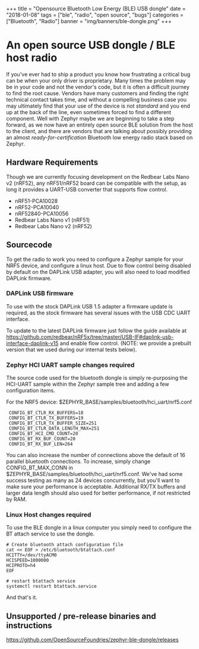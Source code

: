 +++
title = "Opensource Bluetooth Low Energy (BLE) USB dongle"
date = "2018-01-08"
tags = ["ble", "radio", "open source", "bugs"]
categories = ["Bluetooth", "Radio"]
banner = "img/banners/ble-dongle.png"
+++

# An open source USB dongle / BLE host radio

If you've ever had to ship a product you know how frustrating a critical bug can be when your only driver is proprietary.  Many times the problem may be in your code and not the vendor's code, but it is often a difficult journey to find the root cause.  Vendors have many customers and finding the right technical contact takes time, and without a compelling business case you may ultimately find that your use of the device is not _standard_ and you end up at the back of the line, even sometimes forced to find a different component.  Well with Zephyr maybe we are beginning to take a step forward, as we now have an entirely open source BLE solution from the host to the client, and there are vendors that are talking about possibly providing an almost _ready-for-certification_ Bluetooth low energy radio stack based on Zephyr.


## Hardware Requirements

Though we are currently focusing development on the Redbear Labs Nano v2 (nRF52), any nRF51/nRF52 board can be compatible with the setup, as long it provides a UART-USB converter that supports flow control.

* nRF51-PCA10028
* nRF52-PCA10040
* nRF52840-PCA10056
* Redbear Labs Nano v1 (nRF51)
* Redbear Labs Nano v2 (nRF52)

## Sourcecode

To get the radio to work you need to configure a Zephyr sample for your NRF5 device, and configure a linux host.  Due to flow control being disabled by default on the DAPLink USB adapter, you will also need to load modified DAPLink firmware.

### DAPLink USB firmware

To use with the stock DAPLink USB 1.5 adapter a firmware update is required, as the stock firmware has several issues with the USB CDC UART interface.

To update to the latest DAPLink firmware just follow the guide available at https://github.com/redbear/nRF5x/tree/master/USB-IF#daplink-usb-interface-daplink-v15 and enable flow control.  (NOTE: we provide a prebuilt version that we used during our internal tests below).

### Zephyr HCI UART sample changes required

The source code used for the bluetooth dongle is simply re-purposing the HCI-UART sample within the Zephyr sample tree and adding a few configuration items.

For the NRF5 device: $ZEPHYR_BASE/samples/bluetooth/hci_uart/nrf5.conf
```
 CONFIG_BT_CTLR_RX_BUFFERS=18
 CONFIG_BT_CTLR_TX_BUFFERS=19
 CONFIG_BT_CTLR_TX_BUFFER_SIZE=251
 CONFIG_BT_CTLR_DATA_LENGTH_MAX=251
 CONFIG_BT_HCI_CMD_COUNT=20
 CONFIG_BT_RX_BUF_COUNT=20
 CONFIG_BT_RX_BUF_LEN=264
```

You can also increase the number of connections above the default of 16 parallel bluetooth connections.  To increase, simply change CONFIG_BT_MAX_CONN in $ZEPHYR_BASE/samples/bluetooth/hci_uart/nrf5.conf.  We've had some success testing as many as 24 devices concurrently, but you'll want to make sure your performance is acceptable. Additional RX/TX buffers and larger data length should also used for better performance, if not restricted by RAM.

### Linux Host changes required

To use the BLE dongle in a linux computer you simply need to configure the BT attach service to use the dongle.

```
# Create bluetooth attach configuration file
cat << EOF > /etc/bluetooth/btattach.conf
HCITTY=/dev/ttyACM0
HCISPEED=1000000
HCIPROTO=h4
EOF

# restart btattach service
systemctl restart btattach.service
```

And that's it.


## Unsupported / pre-release binaries and instructions

https://github.com/OpenSourceFoundries/zephyr-ble-dongle/releases
